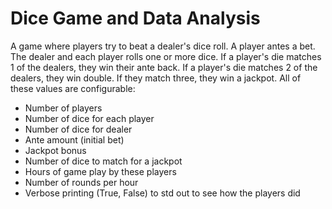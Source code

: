 # Dice Game and Data Analysis
A game where players try to beat a dealer's dice roll.
A player antes a bet. The dealer and each player rolls one or more dice.
If a player's die matches 1 of the dealers, they win their ante back.
If a player's die matches 2 of the dealers, they win double.
If they match three, they win a jackpot.
All of these values are configurable:
- Number of players
- Number of dice for each player
- Number of dice for dealer
- Ante amount (initial bet)
- Jackpot bonus
- Number of dice to match for a jackpot
- Hours of game play by these players
- Number of rounds per hour
- Verbose printing (True, False) to std out to see how the players did
